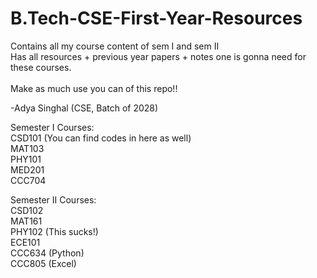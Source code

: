 # B.Tech-CSE-First-Year-Resources
Contains all my course content of sem I and sem II<br>
Has all resources + previous year papers + notes one is gonna need for these courses.<br>
<br>
Make as much use you can of this repo!!<br>

-Adya Singhal (CSE, Batch of 2028)

Semester I Courses:<br>
CSD101 (You can find codes in here as well)<br>
MAT103<br>
PHY101<br>
MED201<br>
CCC704<br>

Semester II Courses:<br>
CSD102<br>
MAT161<br>
PHY102 (This sucks!)<br>
ECE101<br>
CCC634 (Python)<br>
CCC805 (Excel)<br>
